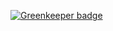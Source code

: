 
[![Greenkeeper badge](https://badges.greenkeeper.io/havish10/rover-ruckus-scorer.svg)](https://greenkeeper.io/)
